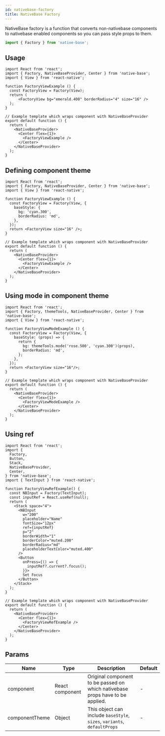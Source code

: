```yaml
---
id: nativebase-factory
title: NativeBase Factory
---
```


NativeBase factory is a function that converts non-nativebase components to nativebase enabled components so you can pass style props to them.

```jsx
import { Factory } from 'native-base';
```

## Usage

```SnackPlayer name=NativeBase%20Factory%20Usage
import React from 'react';
import { Factory, NativeBaseProvider, Center } from 'native-base';
import { View } from 'react-native';

function FactoryViewExample () {
  const FactoryView = Factory(View);
  return (
      <FactoryView bg="emerald.400" borderRadius="4" size="16" />
  );
}

// Example template which wraps component with NativeBaseProvider
export default function () {
  return (
    <NativeBaseProvider>
      <Center flex={1}>
        <FactoryViewExample />
      </Center>
    </NativeBaseProvider>
  );
}
```

## Defining component theme

```SnackPlayer name=NativeBase%20Factory%20Component%20Theme
import React from 'react';
import { Factory, NativeBaseProvider, Center } from 'native-base';
import { View } from 'react-native';

function FactoryViewExample () {
  const FactoryView = Factory(View, {
    baseStyle: {
      bg: 'cyan.300',
      borderRadius: 'md',
    },
  });
  return <FactoryView size="16" />;
}

// Example template which wraps component with NativeBaseProvider
export default function () {
  return (
    <NativeBaseProvider>
      <Center flex={1}>
        <FactoryViewExample />
      </Center>
    </NativeBaseProvider>
  );
}
```

## Using mode in component theme

```SnackPlayer name=NativeBase%20Factory%20Component%20Theme
import React from 'react';
import { Factory, themeTools, NativeBaseProvider, Center } from 'native-base';
import { View } from 'react-native';

function FactoryViewModeExample () {
  const FactoryView = Factory(View, {
    baseStyle: (props) => {
      return {
        bg: themeTools.mode('rose.500', 'cyan.300')(props),
        borderRadius: 'md',
      };
    },
  });
  return <FactoryView size="16"/>;
}

// Example template which wraps component with NativeBaseProvider
export default function () {
  return (
    <NativeBaseProvider>
      <Center flex={1}>
        <FactoryViewModeExample />
      </Center>
    </NativeBaseProvider>
  );
}
```

## Using ref

```SnackPlayer name=NativeBase%20Factory%20Using%20Ref
import React from 'react';
import {
  Factory,
  Button,
  Stack,
  NativeBaseProvider,
  Center,
} from 'native-base';
import { TextInput } from 'react-native';

function FactoryViewRefExample() {
  const NBInput = Factory(TextInput);
  const inputRef = React.useRef(null);
  return (
    <Stack space="4">
      <NBInput
        w="200"
        placeholder="Name"
        fontSize="12px"
        ref={inputRef}
        p="2"
        borderWidth="1"
        borderColor="muted.200"
        borderRadius="md"
        placeholderTextColor="muted.400"
      />
      <Button
        onPress={() => {
          inputRef?.current?.focus();
        }}>
        Set Focus
      </Button>
    </Stack>
  );
}

// Example template which wraps component with NativeBaseProvider
export default function () {
  return (
    <NativeBaseProvider>
      <Center flex={1}>
        <FactoryViewRefExample />
      </Center>
    </NativeBaseProvider>
  );
}

```

## Params

| Name           | Type            | Description                                                                   | Default |
| -------------- | --------------- | ----------------------------------------------------------------------------- | ------- |
| component      | React component | Original component to be passed on which nativebase props have to be applied. | -       |
| componentTheme | Object          | This object can include `baseStyle`, `sizes`, `variants`, `defaultProps`      | -       |
